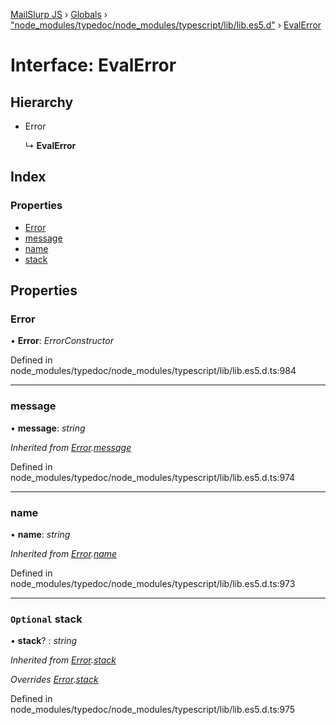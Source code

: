 [MailSlurp JS](../README.md) › [Globals](../globals.md) › ["node_modules/typedoc/node_modules/typescript/lib/lib.es5.d"](../modules/_node_modules_typedoc_node_modules_typescript_lib_lib_es5_d_.md) › [EvalError](_node_modules_typedoc_node_modules_typescript_lib_lib_es5_d_.evalerror.md)

# Interface: EvalError

## Hierarchy

* Error

  ↳ **EvalError**

## Index

### Properties

* [Error](_node_modules_typedoc_node_modules_typescript_lib_lib_es5_d_.evalerror.md#error)
* [message](_node_modules_typedoc_node_modules_typescript_lib_lib_es5_d_.evalerror.md#message)
* [name](_node_modules_typedoc_node_modules_typescript_lib_lib_es5_d_.evalerror.md#name)
* [stack](_node_modules_typedoc_node_modules_typescript_lib_lib_es5_d_.evalerror.md#optional-stack)

## Properties

###  Error

• **Error**: *ErrorConstructor*

Defined in node_modules/typedoc/node_modules/typescript/lib/lib.es5.d.ts:984

___

###  message

• **message**: *string*

*Inherited from [Error](_node_modules_typedoc_node_modules_typescript_lib_lib_es5_d_.error.md).[message](_node_modules_typedoc_node_modules_typescript_lib_lib_es5_d_.error.md#message)*

Defined in node_modules/typedoc/node_modules/typescript/lib/lib.es5.d.ts:974

___

###  name

• **name**: *string*

*Inherited from [Error](_node_modules_typedoc_node_modules_typescript_lib_lib_es5_d_.error.md).[name](_node_modules_typedoc_node_modules_typescript_lib_lib_es5_d_.error.md#name)*

Defined in node_modules/typedoc/node_modules/typescript/lib/lib.es5.d.ts:973

___

### `Optional` stack

• **stack**? : *string*

*Inherited from [Error](_node_modules_typedoc_node_modules_typescript_lib_lib_es5_d_.error.md).[stack](_node_modules_typedoc_node_modules_typescript_lib_lib_es5_d_.error.md#optional-stack)*

*Overrides [Error](_node_modules__types_node_globals_d_.error.md).[stack](_node_modules__types_node_globals_d_.error.md#optional-stack)*

Defined in node_modules/typedoc/node_modules/typescript/lib/lib.es5.d.ts:975
